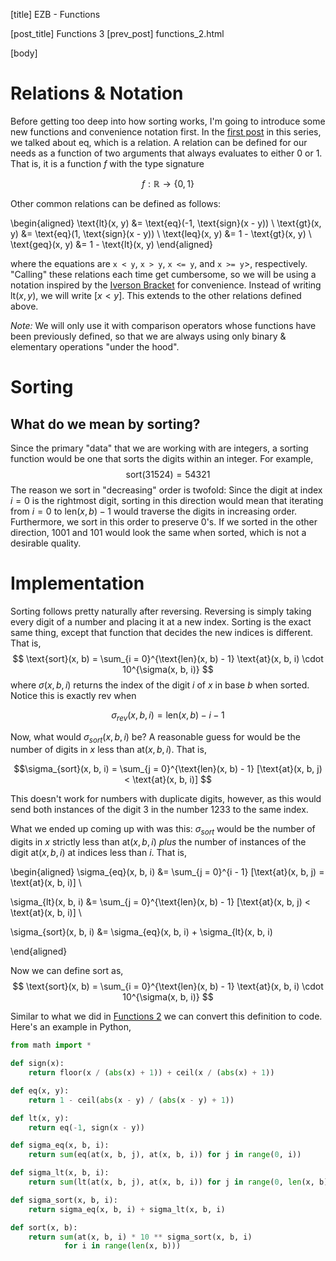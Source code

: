 [title] EZB - Functions

[post_title] Functions 3
[prev_post] functions_2.html

[body]

# Relations & Notation
Before getting too deep into how sorting works, I'm going to introduce
some new functions and convenience notation first. In the
[first post](functions_1.html) in this series, we talked
about $\text{eq}$, which is a relation. A relation can be defined for
our needs as a function of two arguments that always evaluates to either
$0$ or $1$. That is, it is a function $f$ with the type signature

$$ f : \mathbb{R} \to \{0, 1\} $$

Other common relations can be defined as follows:

\begin{aligned}
    \text{lt}(x, y) &= \text{eq}(-1, \text{sign}(x - y)) \\
    \text{gt}(x, y) &= \text{eq}(1, \text{sign}(x - y)) \\
    \text{leq}(x, y) &= 1 - \text{gt}(x, y) \\
    \text{geq}(x, y) &= 1 - \text{lt}(x, y)
\end{aligned}

where the equations are `x < y`, `x > y`, `x <= y`, and `x >= y`>, respectively.
"Calling" these relations each time get cumbersome, so we will be using a
notation inspired by the
[Iverson Bracket](https://en.wikipedia.org/wiki/Iverson_bracket)
for convenience. Instead of writing $\text{lt}(x, y)$, we will
write $[x < y]$. This extends to the other relations defined above.


*Note:* We will only use
it with comparison operators whose functions have been previously
defined, so that we are always using only binary & elementary operations
"under the hood".

# Sorting
## What do we mean by sorting?
Since the primary "data" that we are working with are
integers, a sorting function would be one that sorts the digits within
an integer. For example,
$$ \text{sort}(31524) = 54321 $$
The reason we sort in "decreasing" order is twofold:
Since the digit at index $i = 0$ is the rightmost digit, sorting in this
direction would mean that iterating from $i = 0$ to
$\text{len}(x, b) - 1$ would traverse the digits in increasing order.
Furthermore, we sort in this order to preserve $0$'s. If we
sorted in the other direction, $1001$ and $101$ would look the same when
sorted, which is not a desirable quality.

# Implementation
Sorting follows pretty naturally after reversing. Reversing is simply
taking every digit of a number and placing it at a new index. Sorting
is the exact same thing, except that function that decides the new
indices is different. That is,
$$ \text{sort}(x, b) =
\sum_{i = 0}^{\text{len}(x, b) - 1} \text{at}(x, b, i) \cdot
  10^{\sigma(x, b, i)} $$
where $\sigma(x, b, i)$ returns the index of the digit $i$ of $x$
in base $b$ when sorted. Notice this is exactly $\text{rev}$ when

$$\sigma_{rev}(x, b, i) = \text{len}(x, b) - i - 1$$

Now, what would $\sigma_{sort}(x, b, i)$ be? A reasonable guess for
would be the number of digits in $x$ less than $\text{at}(x, b, i)$.
That is,

$$\sigma_{sort}(x, b, i) = \sum_{j = 0}^{\text{len}(x, b) - 1}
[\text{at}(x, b, j) < \text{at}(x, b, i)] $$

This doesn't work for numbers with duplicate digits, however, as this
would send both instances of the digit $3$ in the number
$1233$ to the same index.


What we ended up coming up with was this: $\sigma_{sort}$ would be the
number of digits in $x$ strictly less than $\text{at}(x, b, i)$
*plus* the number of instances of the digit $\text{at}(x, b, i)$ at
indices less than $i$. That is,

\begin{aligned}
  \sigma_{eq}(x, b, i) &= \sum_{j = 0}^{i - 1}
    [\text{at}(x, b, j) = \text{at}(x, b, i)] \\

  \sigma_{lt}(x, b, i) &= \sum_{j = 0}^{\text{len}(x, b) - 1}
  [\text{at}(x, b, j) < \text{at}(x, b, i)] \\

  \sigma_{sort}(x, b, i) &= \sigma_{eq}(x, b, i) + \sigma_{lt}(x, b, i)

\end{aligned}

Now we can define $\text{sort}$ as,
$$ \text{sort}(x, b) =
\sum_{i = 0}^{\text{len}(x, b) - 1} \text{at}(x, b, i) \cdot
  10^{\sigma(x, b, i)} $$

Similar to what we did in [Functions 2](functions_2.html)
we can convert this definition to code. Here's an example in Python,

```python
from math import *

def sign(x):
    return floor(x / (abs(x) + 1)) + ceil(x / (abs(x) + 1))

def eq(x, y):
    return 1 - ceil(abs(x - y) / (abs(x - y) + 1))

def lt(x, y):
    return eq(-1, sign(x - y))

def sigma_eq(x, b, i):
    return sum(eq(at(x, b, j), at(x, b, i)) for j in range(0, i))

def sigma_lt(x, b, i):
    return sum(lt(at(x, b, j), at(x, b, i)) for j in range(0, len(x, b)))

def sigma_sort(x, b, i):
    return sigma_eq(x, b, i) + sigma_lt(x, b, i)

def sort(x, b):
    return sum(at(x, b, i) * 10 ** sigma_sort(x, b, i)
            for i in range(len(x, b)))
```
